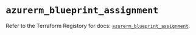 # `azurerm_blueprint_assignment`

Refer to the Terraform Registory for docs: [`azurerm_blueprint_assignment`](https://www.terraform.io/docs/providers/azurerm/r/blueprint_assignment).
